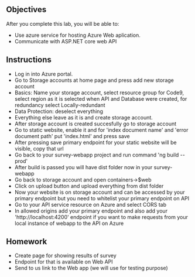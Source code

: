 ## Objectives

After you complete this lab, you will be able to:
-   Use azure service for hosting Azure Web aplication.
-   Communicate with ASP.NET core web API

## Instructions
- Log in into Azure portal. 
- Go to Storage accounts at home page and press add new storage account
- Basics: Name your storage account, select resource group for Code9, select region as it is selected when API and Database were created, for redundancy select Locally-redundant
- Data Protection: deselect everything
- Everything else leave as it is and create storage account.
- After storage account is created succesfully go to storage account
- Go to static website, enable it and for 'index document name' and 'error document path' put 'index.html' and press save
- After pressing save primary endpoint for your static website will be visible, copy that url
- Go back to your survey-webapp project and run command 'ng build --prod'
- After build is passed you will have dist folder now in your survey-webapp 
- Go back to storage account and open containers->$web
- Click on upload button and upload everything from dist folder
- Now your website is on storage account and can be accessed by your primary endpoint but you need to whitelist your primary endpoint on API
- Go to your API service resource on Azure and select CORS tab
- In allowed origins add your primary endpoint and also add your 'http://localhost:4200' endpoint if you want to make requests from your local instance of webapp to the API on Azure

## Homework
- Create page for showing results of survey
- Endpoint for that is available on Web API
- Send to us link to the Web app (we will use for testing purpose)
